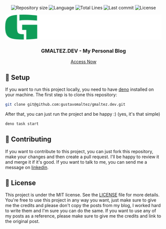 <p align='center'>
  <img alt='Repository size' src='https://img.shields.io/github/languages/code-size/gustavomaltez/gmaltez.dev?style=for-the-badge'>
  <img alt='Language' src='https://img.shields.io/github/languages/top/gustavomaltez/gmaltez.dev?style=for-the-badge'>
  <img alt='Total Lines' src='https://img.shields.io/website?up_message=Online&up_color=%230f9d58&down_message=Offline&down_color=%23da3633&url=https%3A%2F%2Fgmaltez.dev%2F&style=for-the-badge'>
  <img alt='Last commit' src='https://img.shields.io/github/last-commit/gustavomaltez/gmaltez.dev?style=for-the-badge'>
  <img alt='License' src='https://img.shields.io/github/license/gustavomaltez/gmaltez.dev?style=for-the-badge'>
</p>

<p align='center'>
  <a href='https://gmaltez.dev/'>
    <img src='static/gmaltez-full-logo.svg' alt='Logo' width='100%' height='80'>
  </a>
  <h3 align='center'>GMALTEZ.DEV - My Personal Blog</h3>
  <p align='center'>
    <a href='https://gmaltez.dev/'>Access Now</a>
  </p>
</p>

## 🚀 Setup

If you want to run this project locally, you need to have [deno](https://deno.land/) 
installed on your machine. The first step is to clone this repository:

```bash
git clone git@github.com:gustavomaltez/gmaltez.dev.git
```

After that, you can just run the project and be happy :) (yes, it's that simple)

```bash
deno task start
```

## 🤝 Contributing

If you want to contribute to this project, you can just fork this repository,
make your changes and then create a pull request. I'll be happy to review it
and merge it if it's good. If you want to talk to me, you can send me a message
on [linkedin](https://www.linkedin.com/in/gustavommaltez/).

## 📄 License

This project is under the MIT license. See the [LICENSE](LICENSE) file for more details. 
You're free to use this project in any way you want, just make sure to give me the credits
and please don't copy the posts from my blog, I worked hard to write them and I'm sure you
can do the same. If you want to use any of my posts as a reference, please make sure to
give me the credits and link to the original post. 
